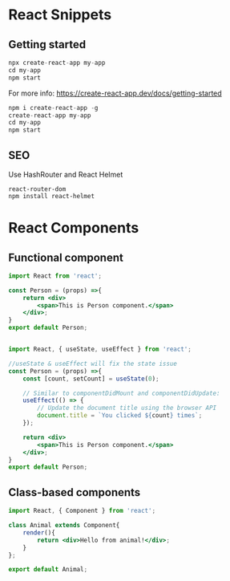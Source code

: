 # React Snippets

## Getting started

```javascript
npx create-react-app my-app
cd my-app
npm start
```
For more info: https://create-react-app.dev/docs/getting-started

```javascript
npm i create-react-app -g
create-react-app my-app
cd my-app
npm start
```


## SEO

Use HashRouter and React Helmet
```
react-router-dom
npm install react-helmet
```

# React Components

## Functional component

```jsx
import React from 'react';

const Person = (props) =>{
    return <div>
        <span>This is Person component.</span>
    </div>;
}
export default Person;


import React, { useState, useEffect } from 'react';

//useState & useEffect will fix the state issue
const Person = (props) =>{
    const [count, setCount] = useState(0);

    // Similar to componentDidMount and componentDidUpdate:
    useEffect(() => {
        // Update the document title using the browser API
        document.title = `You clicked ${count} times`;
    });

    return <div>
        <span>This is Person component.</span>
    </div>;
}
export default Person;
```

## Class-based components

```jsx
import React, { Component } from 'react';

class Animal extends Component{
    render(){
        return <div>Hello from animal!</div>;
    }
};

export default Animal;
```
